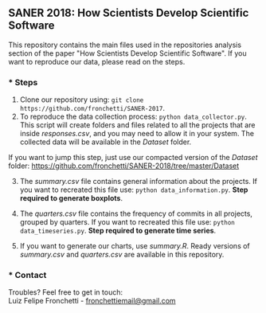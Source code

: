 ## SANER 2018: How Scientists Develop Scientific Software

This repository contains the main files used in the repositories analysis section of the paper "How Scientists Develop Scientific Software". If you want to reproduce our data, please read on the steps.

### * Steps
1. Clone our repository using: ```git clone https://github.com/fronchetti/SANER-2017```. <br>
2. To reproduce the data collection process: ```python data_collector.py```. This script will create folders and files related to all the projects that are inside <i>responses.csv</i>, and you may need to allow it in your system. The collected data will be available in the <i>Dataset</i> folder.<br>

  If you want to jump this step, just use our compacted version of the <i>Dataset</i> folder:
  https://github.com/fronchetti/SANER-2018/tree/master/Dataset

3. The <i>summary.csv</i> file contains general information about the projects. If you want to recreated this file use: ```python data_information.py```. <b> Step required to generate boxplots</b>.

4. The <i>quarters.csv</i> file contains the frequency of commits in all projects, grouped by quarters. If you want to recreated this file use: ```python data_timeseries.py```. <b> Step required to generate time series</b>.

5. If you want to generate our charts, use <i>summary.R</i>. Ready versions of <i>summary.csv</i> and <i>quarters.csv</i> are available in this repository.

### * Contact
Troubles? Feel free to get in touch: <br>
Luiz Felipe Fronchetti - fronchettiemail@gmail.com
